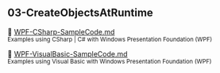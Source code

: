 ## 03-CreateObjectsAtRuntime

:file_folder: [WPF-CSharp-SampleCode.md](https://github.com/DarkSystemCD/Sample-Code/blob/GitHub/03-CreateObjectsAtRuntime/WPF-CSharp-SampleCode.md)<br>
<sup>Examples using CSharp | C# with Windows Presentation Foundation (WPF)</sup><br>

:file_folder: [WPF-VisualBasic-SampleCode.md](https://github.com/DarkSystemCD/Sample-Code/blob/GitHub/03-CreateObjectsAtRuntime/WPF-VisualBasic-SampleCode.md)<br>
<sup>Examples using Visual Basic with Windows Presentation Foundation (WPF)</sup>
